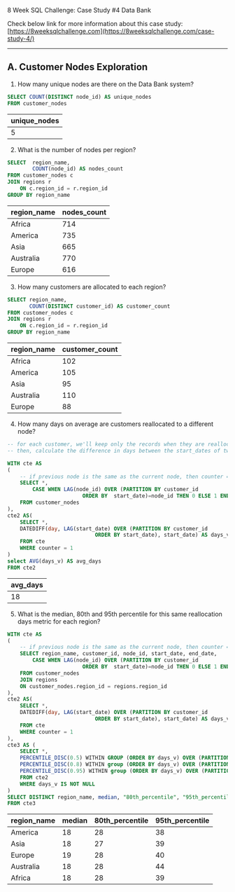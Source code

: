 8 Week SQL Challenge: Case Study #4 Data Bank

Check below link for more information about this case study:
[https://8weeksqlchallenge.com](https://8weeksqlchallenge.com/case-study-4/)


-------------------------------------------
A. Customer Nodes Exploration
-------------------------------------------

1. How many unique nodes are there on the Data Bank system?

```sql
SELECT COUNT(DISTINCT node_id) AS unique_nodes
FROM customer_nodes
```

|unique_nodes|
|-----------|
|5|

2. What is the number of nodes per region?

```sql
SELECT  region_name,
        COUNT(node_id) AS nodes_count
FROM customer_nodes c
JOIN regions r
    ON c.region_id = r.region_id
GROUP BY region_name
```

|region_name|nodes_count|
|---------|----------|
|Africa	|714|
|America	|735|
|Asia	|665|
|Australia	|770|
|Europe	|616|


3. How many customers are allocated to each region?

```sql
SELECT region_name,
       COUNT(DISTINCT customer_id) AS customer_count
FROM customer_nodes c
JOIN regions r
    ON c.region_id = r.region_id
GROUP BY region_name
```

|region_name|customer_count|
|---------|----------|
|Africa	|102|
|America	|105|
|Asia	|95|
|Australia	|110|
|Europe	|88|

4. How many days on average are customers reallocated to a different node?

```sql
-- for each customer, we'll keep only the records when they are reallocated to a different node
-- then, calculate the difference in days between the start_dates of two consecutive allocations

WITH cte AS
(
    -- if previous node is the same as the current node, then counter = 0 and the record will be further ignored
    SELECT *,
        CASE WHEN LAG(node_id) OVER (PARTITION BY customer_id
                        ORDER BY  start_date)=node_id THEN 0 ELSE 1 END AS counter
    FROM customer_nodes
),
cte2 AS(
    SELECT *,
    DATEDIFF(day, LAG(start_date) OVER (PARTITION BY customer_id
                            ORDER BY start_date), start_date) AS days_v
    FROM cte 
    WHERE counter = 1
)
select AVG(days_v) AS avg_days
FROM cte2
```

|avg_days|
|--------|
|18|

5. What is the median, 80th and 95th percentile for this same reallocation days metric for each region? 

```sql
WITH cte AS
(
    -- if previous node is the same as the current node, then counter = 0 and the record will be further ignored
    SELECT region_name, customer_id, node_id, start_date, end_date,
        CASE WHEN LAG(node_id) OVER (PARTITION BY customer_id
                        ORDER BY  start_date)=node_id THEN 0 ELSE 1 END AS counter
    FROM customer_nodes
    JOIN regions
    ON customer_nodes.region_id = regions.region_id
),
cte2 AS(
    SELECT *,
    DATEDIFF(day, LAG(start_date) OVER (PARTITION BY customer_id
                            ORDER BY start_date), start_date) AS days_v
    FROM cte 
    WHERE counter = 1
),
cte3 AS (
    SELECT *,
    PERCENTILE_DISC(0.5) WITHIN GROUP (ORDER BY days_v) OVER (PARTITION BY region_name) AS median,
    PERCENTILE_DISC(0.8) WITHIN group (ORDER BY days_v) OVER (PARTITION BY region_name) AS "80th_percentile",
    PERCENTILE_DISC(0.95) WITHIN group (ORDER BY days_v) OVER (PARTITION BY region_name) AS "95th_percentile"
    FROM cte2
    WHERE days_v IS NOT NULL
)
SELECT DISTINCT region_name, median, "80th_percentile", "95th_percentile"
FROM cte3
```

|region_name|median|80th_percentile|95th_percentile|
|--------|--------|--------|--------|
|America|	18|	28|	38|
|Asia|	        18|	27|	39|
|Europe|	19|	28|	40|
|Australia|	18|	28|	44|
|Africa|        18|	28|	39|
